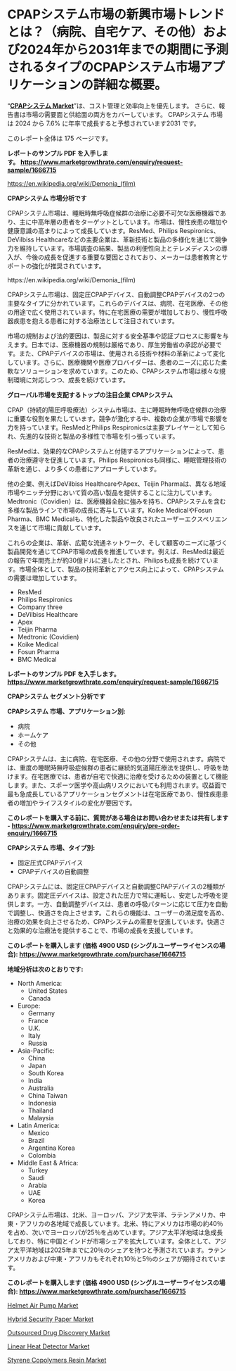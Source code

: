 <p><h1>CPAPシステム市場の新興市場トレンドとは？（病院、自宅ケア、その他）および2024年から2031年までの期間に予測されるタイプのCPAPシステム市場アプリケーションの詳細な概要。</h1></p><p>&ldquo;<strong><a href="https://www.marketgrowthrate.com/cpap-systems-r1666715">CPAPシステム Market</a></strong>&rdquo;は、コスト管理と効率向上を優先します。 さらに、報告書は市場の需要面と供給面の両方をカバーしています。 CPAPシステム 市場は 2024 から 7.6% に年率で成長すると予想されています2031 です。</p>
<p>このレポート全体は 175 ページです。</p>
<p><strong>レポートのサンプル PDF を入手します。&nbsp;<a href="https://www.marketgrowthrate.com/enquiry/request-sample/1666715">https://www.marketgrowthrate.com/enquiry/request-sample/1666715</a></strong></p>
<p><a href="https://en.wikipedia.org/wiki/Demonia_(film)">https://en.wikipedia.org/wiki/Demonia_(film)</a></p>
<p><strong>CPAPシステム 市場分析です</strong></p>
<p><p>CPAPシステム市場は、睡眠時無呼吸症候群の治療に必要不可欠な医療機器であり、主に中高年層の患者をターゲットとしています。市場は、慢性疾患の増加や健康意識の高まりによって成長しています。ResMed、Philips Respironics、DeVilbiss Healthcareなどの主要企業は、革新技術と製品の多様化を通じて競争力を維持しています。市場調査の結果、製品の利便性向上とテレメディスンの導入が、今後の成長を促進する重要な要因とされており、メーカーは患者教育とサポートの強化が推奨されています。</p></p>
<p>https://en.wikipedia.org/wiki/Demonia_(film)</p>
<p><p>CPAPシステム市場は、固定圧CPAPデバイス、自動調整CPAPデバイスの2つの主要なタイプに分かれています。これらのデバイスは、病院、在宅医療、その他の用途で広く使用されています。特に在宅医療の需要が増加しており、慢性呼吸器疾患を抱える患者に対する治療法として注目されています。</p><p>市場の規制および法的要因は、製品に対する安全基準や認証プロセスに影響を与えます。日本では、医療機器の規制は厳格であり、厚生労働省の承認が必要です。また、CPAPデバイスの市場は、使用される技術や材料の革新によって変化しています。さらに、医療機関や医療プロバイダーは、患者のニーズに応じた柔軟なソリューションを求めています。このため、CPAPシステム市場は様々な規制環境に対応しつつ、成長を続けています。</p></p>
<p><strong>グローバル市場を支配するトップの注目企業 CPAPシステム</strong></p>
<p><p>CPAP（持続的陽圧呼吸療法）システム市場は、主に睡眠時無呼吸症候群の治療に重要な役割を果たしています。競争が激化する中、複数の企業が市場で影響を力を持っています。ResMedとPhilips Respironicsは主要プレイヤーとして知られ、先進的な技術と製品の多様性で市場を引っ張っています。</p><p>ResMedは、効果的なCPAPシステムと付随するアプリケーションによって、患者の治療遵守を促進しています。Philips Respironicsも同様に、睡眠管理技術の革新を通じ、より多くの患者にアプローチしています。</p><p>他の企業、例えばDeVilbiss HealthcareやApex、Teijin Pharmaは、異なる地域市場やニッチ分野において質の高い製品を提供することに注力しています。Medtronic（Covidien）は、医療機器全般に強みを持ち、CPAPシステムを含む多様な製品ラインで市場の成長に寄与しています。Koike MedicalやFosun Pharma、BMC Medicalも、特化した製品や改良されたユーザーエクスペリエンスを通じて市場に貢献しています。</p><p>これらの企業は、革新、広範な流通ネットワーク、そして顧客のニーズに基づく製品開発を通じてCPAP市場の成長を推進しています。例えば、ResMedは最近の報告で年間売上が約30億ドルに達したとされ、Philipsも成長を続けています。市場全体として、製品の技術革新とアクセス向上によって、CPAPシステムの需要は増加しています。</p></p>
<p><ul><li>ResMed</li><li>Philips Respironics</li><li>Company three</li><li>DeVilbiss Healthcare</li><li>Apex</li><li>Teijin Pharma</li><li>Medtronic (Covidien)</li><li>Koike Medical</li><li>Fosun Pharma</li><li>BMC Medical</li></ul></p>
<p><strong>レポートのサンプル PDF を入手します。 <a href="https://www.marketgrowthrate.com/enquiry/request-sample/1666715">https://www.marketgrowthrate.com/enquiry/request-sample/1666715</a></strong></p>
<p><strong>CPAPシステム セグメント分析です</strong></p>
<p><strong>CPAPシステム 市場、アプリケーション別:</strong></p>
<p><ul><li>病院</li><li>ホームケア</li><li>その他</li></ul></p>
<p><p>CPAPシステムは、主に病院、在宅医療、その他の分野で使用されます。病院では、重度の睡眠時無呼吸症候群の患者に継続的気道陽圧療法を提供し、呼吸を助けます。在宅医療では、患者が自宅で快適に治療を受けるための装置として機能します。また、スポーツ医学や高山病リスクにおいても利用されます。収益面で最も急成長しているアプリケーションセグメントは在宅医療であり、慢性疾患患者の増加やライフスタイルの変化が要因です。</p></p>
<p><strong>このレポートを購入する前に、質問がある場合はお問い合わせまたは共有します - <a href="https://www.marketgrowthrate.com/enquiry/pre-order-enquiry/1666715">https://www.marketgrowthrate.com/enquiry/pre-order-enquiry/1666715</a></strong></p>
<p><strong>CPAPシステム 市場、タイプ別:</strong></p>
<p><ul><li>固定圧式CPAPデバイス</li><li>CPAPデバイスの自動調整</li></ul></p>
<p><p>CPAPシステムには、固定圧CPAPデバイスと自動調整CPAPデバイスの2種類があります。固定圧デバイスは、設定された圧力で常に運転し、安定した呼吸を提供します。一方、自動調整デバイスは、患者の呼吸パターンに応じて圧力を自動で調整し、快適さを向上させます。これらの機能は、ユーザーの満足度を高め、治療の効果を向上させるため、CPAPシステムの需要を促進しています。快適さと効果的な治療法を提供することで、市場の成長を支援しています。</p></p>
<p><strong>このレポートを購入します (価格 4900 USD (シングルユーザーライセンスの場合): <a href="https://www.marketgrowthrate.com/purchase/1666715">https://www.marketgrowthrate.com/purchase/1666715</a></strong></p>
<p><strong>地域分析は次のとおりです:</strong></p>
<p><ul>
    <li>
        North America:
        <ul>
            <li>United States</li>
            <li>Canada</li>
        </ul>
    </li>
    <li>
        Europe:
        <ul>
            <li>Germany</li>
            <li>France</li>
            <li>U.K.</li>
            <li>Italy</li>
            <li>Russia</li>
        </ul>
    </li>
    <li>
        Asia-Pacific:
        <ul>
            <li>China</li>
            <li>Japan</li>
            <li>South Korea</li>
            <li>India</li>
            <li>Australia</li>
            <li>China Taiwan</li>
            <li>Indonesia</li>
            <li>Thailand</li>
            <li>Malaysia</li>
        </ul>
    </li>
    <li>
        Latin America:
        <ul>
            <li>Mexico</li>
            <li>Brazil</li>
            <li>Argentina Korea</li>
            <li>Colombia</li>
        </ul>
    </li>
    <li>
        Middle East & Africa:
        <ul>
            <li>Turkey</li>
            <li>Saudi</li>
            <li>Arabia</li>
            <li>UAE</li>
            <li>Korea</li>
        </ul>
    </li>
    </ul></p>
<p><p>CPAPシステム市場は、北米、ヨーロッパ、アジア太平洋、ラテンアメリカ、中東・アフリカの各地域で成長しています。北米、特にアメリカは市場の約40％を占め、次いでヨーロッパが25％を占めています。アジア太平洋地域は急成長しており、特に中国とインドが市場シェアを拡大しています。全体として、アジア太平洋地域は2025年までに20％のシェアを持つと予測されています。ラテンアメリカおよび中東・アフリカもそれぞれ10％と5％のシェアが期待されています。</p></p>
<p><strong>このレポートを購入します (価格 4900 USD (シングルユーザーライセンスの場合): <a href="https://www.marketgrowthrate.com/purchase/1666715">https://www.marketgrowthrate.com/purchase/1666715</a></strong></p>
<p><p><a href="https://www.linkedin.com/pulse/helmet-air-pump-industry-sector-new-technologies-market-impact-hc4uc">Helmet Air Pump Market</a></p><p><a href="https://issuu.com/reportprime-2/docs/hybrid-security-paper-market-size-2_70cc6e92e8b057">Hybrid Security Paper Market</a></p><p><a href="https://medium.com/@vedakuvlis2023/emerging-trends-in-outsourced-drug-discovery-market-global-outlook-and-future-prospects-from-2024-8fcb87d42c98?postPublishedType=repub">Outsourced Drug Discovery Market</a></p><p><a href="https://www.linkedin.com/pulse/linear-heat-detector-market-analysis-report-global-insights-pcdec">Linear Heat Detector Market</a></p><p><a href="https://issuu.com/reportprime-2/docs/styrene-copolymers-resin-market-siz_080e6016bf0754">Styrene Copolymers Resin Market</a></p></p>